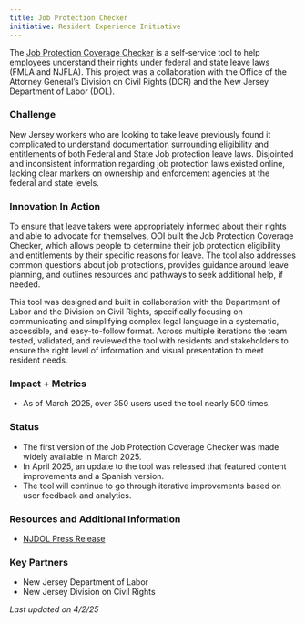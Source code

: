 ```yaml
---
title: Job Protection Checker
initiative: Resident Experience Initiative
---
```


The [Job Protection Coverage Checker](https://www.nj.gov/labor/myleavebenefits/worker/job-protection-information/welcome.shtml) is a self-service tool to help employees understand their rights under federal and state leave laws (FMLA and NJFLA). This project was a collaboration with the Office of the Attorney General’s Division on Civil Rights (DCR) and  the New Jersey Department of Labor (DOL).  

### Challenge  

New Jersey workers who are looking to take leave previously found it complicated to understand documentation surrounding eligibility and entitlements of both Federal and State Job protection leave laws. Disjointed and inconsistent information regarding job protection laws existed online, lacking clear markers on ownership and enforcement agencies at the federal and state levels.  

### Innovation In Action  

To ensure that leave takers were appropriately informed about their rights and able to advocate for themselves, OOI built the Job Protection Coverage Checker, which allows people to determine their job protection eligibility and entitlements by their specific reasons for leave. The tool also addresses common questions about job protections, provides guidance around leave planning, and outlines resources and pathways to seek additional help, if needed.  

This tool was designed and built in collaboration with the Department of Labor and the Division on Civil Rights, specifically focusing on communicating and simplifying complex legal language in a systematic, accessible, and easy-to-follow format. Across multiple iterations the team tested, validated, and reviewed the tool with residents and stakeholders to ensure the right level of information and visual presentation to meet resident needs.   

### Impact \+ Metrics

* As of March 2025, over 350 users used the tool nearly 500 times. 

### Status

* The first version of the Job Protection Coverage Checker was made widely available in March 2025\.  
* In April 2025, an update to the tool was released that featured content improvements and a Spanish version.   
* The tool will continue to go through iterative improvements based on user feedback and analytics.  

### Resources and Additional Information

* [NJDOL Press Release](https://www.nj.gov/labor/lwdhome/press/2025/20250313_tdifliguide.shtml) 

### Key Partners

* New Jersey Department of Labor  
* New Jersey Division on Civil Rights

*Last updated on 4/2/25*
